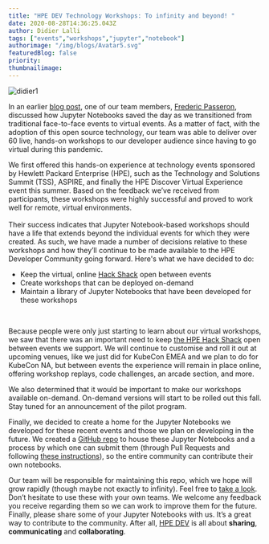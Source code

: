 ```yaml
---
title: "HPE DEV Technology Workshops: To infinity and beyond! "
date: 2020-08-28T14:36:25.043Z
author: Didier Lalli 
tags: ["events","workshops","jupyter","notebook"]
authorimage: "/img/blogs/Avatar5.svg"
featuredBlog: false
priority:
thumbnailimage:
---
```

![didier1](https://hpe-developer-portal.s3.amazonaws.com/uploads/media/2020/7/didier1-1598625790616.jpg)

In an earlier [blog post](/blog/jupyter-saved-my-day), one of our team members, [Frederic Passeron](https://twitter.com/FredPasseron), discussed how Jupyter Notebooks saved the day as we transitioned from traditional face-to-face events to virtual events. As a matter of fact, with the adoption of this open source technology, our team was able to deliver over 60 live, hands-on workshops to our developer audience since having to go virtual during this pandemic.   

We first offered this hands-on experience at technology events sponsored by Hewlett Packard Enterprise (HPE), such as the Technology and Solutions Summit (TSS), ASPIRE, and finally the HPE Discover Virtual Experience event this summer. Based on the feedback we’ve received from participants, these workshops were highly successful and proved to work well for remote, virtual environments.  
<br/>
Their success indicates that Jupyter Notebook-based workshops should have a life that extends beyond the individual events for which they were created. As such, we have made a number of decisions relative to these workshops and how they’ll continue to be made available to the HPE Developer Community going forward. Here's what we have decided to do:

* Keep the virtual, online [Hack Shack](https://hackshack.hpedev.io) open between events
* Create workshops that can be deployed on-demand
* Maintain a library of Jupyter Notebooks that have been developed for these workshops
<br/>
    
Because people were only just starting to learn about our virtual workshops, we saw that there was an important need to keep [the HPE Hack Shack](https://hackshack.hpedev.io) open between events we support. We will continue to customise and roll it out at upcoming venues, like we just did for KubeCon EMEA and we plan to do for KubeCon NA, but between events the experience will remain in place online, offering workshop replays, code challenges, an arcade section, and more.    

We also determined that it would be important to make our workshops available on-demand. On-demand versions will start to be rolled out this fall.  Stay tuned for an announcement of the pilot program.    

Finally, we decided to create a home for the Jupyter Notebooks we developed for these recent events and those we plan on developing in the future. We created a [GitHub repo](https://github.com/HewlettPackard/hpe-notebooks) to house these Jupyter Notebooks and a process by which one can submit them (through Pull Requests and following [these instructions](https://github.com/HewlettPackard/hpe-notebooks/blob/master/CONTRIBUTING.md)), so the entire community can contribute their own notebooks.     

Our team will be responsible for maintaining this repo, which we hope will grow rapidly (though maybe not exactly to infinity). Feel free to [take a look](https://github.com/HewlettPackard/hpe-notebooks). Don’t hesitate to use these with your own teams. We welcome any feedback you receive regarding them so we can work to improve them for the future.  Finally, please share some of your Jupyter Notebooks with us. It’s a great way to contribute to the community. After all, [HPE DEV](https://developer.hpe.com/community) is all about **sharing**, **communicating** and **collaborating**. 

